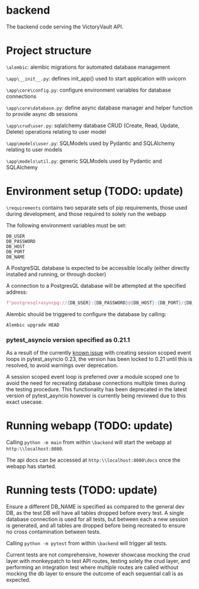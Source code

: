 # backend
The backend code serving the VictoryVault API.

# Project structure
`\alembic`: alembic migrations for automated database management

`\app\__init__.py`: defines init_app() used to start application with uvicorn

`\app\core\config.py`: configure environment variables for database connections

`\app\core\database.py`: define async database manager and helper function to provide async db sessions 

`\app\crud\user.py`: sqlalchemy database CRUD (Create, Read, Update, Delete) operations relating to user model

`\app\models\user.py`: SQLModels used by Pydantic and SQLAlchemy relating to user models

`\app\models\util.py`: generic SQLModels used by Pydantic and SQLAlchemy


# Environment setup (TODO: update)
`\requirements` contains two separate sets of pip requirements, those used during development, and those required to solely run the webapp

The following environment variables must be set:
```
DB_USER
DB_PASSWORD
DB_HOST
DB_PORT
DB_NAME
```

A PostgreSQL database is expected to be accessible locally (either directly installed and running, or through docker)

A connection to a PostgresQL database will be attempted at the specified address:
```python
f"postgresql+asyncpg://{DB_USER}:{DB_PASSWORD}@{DB_HOST}:{DB_PORT}/{DB_NAME}"
```

Alembic should be triggered to configure the database by calling: 
```
Alembic upgrade HEAD
```
### pytest_asyncio version specified as 0.21.1
As a result of the currently [known issue](https://pytest-asyncio.readthedocs.io/en/latest/reference/changelog.html) with creating session scoped event loops in pytest_asyncio 0.23, the version has been locked to 0.21 until this is resolved, to avoid warnings over deprecation.

A session scoped event loop is preferred over a module scoped one to avoid the need for recreating database connections multiple times during the testing procedure. This functionality has been deprecated in the latest version of pytest_asyncio however is currently being reviewed due to this exact usecase.

# Running webapp (TODO: update)
Calling `python -m main` from within `\backend` will start the webapp at `http:\\localhost:8080`.

The api docs can be accessed at `http:\\localhost:8080\docs` once the webapp has started.

# Running tests (TODO: update)
Ensure a different DB_NAME is specified as compared to the general dev DB, as the test DB will have all tables dropped before every test. A single database connection is used for all tests, but between each a new session is generated, and all tables are dropped before being recreated to ensure no cross contamination between tests. 

Calling `python -m pytest` from within `\backend` will trigger all tests. 

Current tests are not comprehensive, however showcase mocking the crud layer with monkeypatch to test API routes, testing solely the crud layer, and performing an integration test where multiple routes are called without mocking the db layer to ensure the outcome of each sequential call is as expected. 